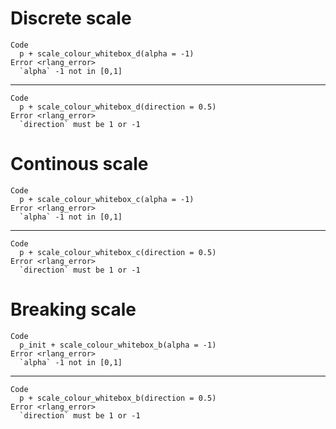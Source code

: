 # Discrete scale

    Code
      p + scale_colour_whitebox_d(alpha = -1)
    Error <rlang_error>
      `alpha` -1 not in [0,1]

---

    Code
      p + scale_colour_whitebox_d(direction = 0.5)
    Error <rlang_error>
      `direction` must be 1 or -1

# Continous scale

    Code
      p + scale_colour_whitebox_c(alpha = -1)
    Error <rlang_error>
      `alpha` -1 not in [0,1]

---

    Code
      p + scale_colour_whitebox_c(direction = 0.5)
    Error <rlang_error>
      `direction` must be 1 or -1

# Breaking scale

    Code
      p_init + scale_colour_whitebox_b(alpha = -1)
    Error <rlang_error>
      `alpha` -1 not in [0,1]

---

    Code
      p + scale_colour_whitebox_b(direction = 0.5)
    Error <rlang_error>
      `direction` must be 1 or -1

